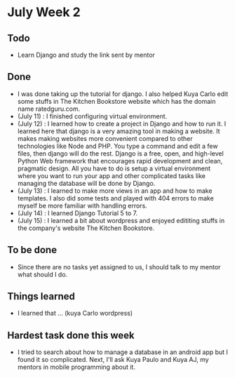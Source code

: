 # July Week 2
## Todo
- Learn Django and study the link sent by mentor

## Done
- I was done taking up the tutorial for django. I also helped Kuya Carlo edit some stuffs in The Kitchen Bookstore website which has the domain name ratedguru.com. 
- (July 11) : I finished configuring virtual environment.
- (July 12) : I learned how to create a project in Django and how to run it. I learned here that django is a very amazing tool in making a website. It makes making websites more convenient compared to other technologies like Node and PHP. You type a command and edit a few files, then django will do the rest. Django is a free, open, and high-level Python Web framework that encourages rapid development and clean, pragmatic design. All you have to do is setup a virtual environment where you want to run your app and other complicated tasks like managing the database will be done by Django. 
- (July 13) : I learned to make more views in an app and how to make templates. I also did some tests and played with 404 errors to make myself be more familiar with handling errors.  
- (July 14) : I learned Django Tutorial 5 to 7.
- (July 15) : I learned a bit about wordpress and enjoyed edititing stuffs in the company's website The Kitchen Bookstore. 

## To be done
- Since there are no tasks yet assigned to us, I should talk to my mentor what should I do.

## Things learned
- I learned that ... (kuya Carlo wordpress)

## Hardest task done this week
- I tried to search about how to manage a database in an android app but I found it so complicated. Next, I'll ask Kuya Paulo and Kuya AJ, my mentors in mobile programming about it.
